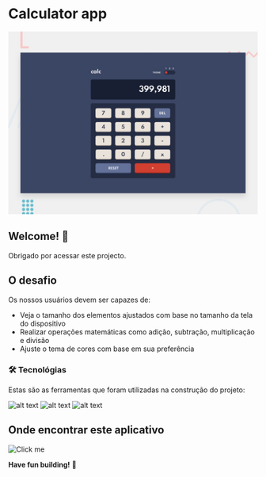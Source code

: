 # Calculator app

![Design preview for the Calculator app coding challenge](./design/desktop-preview.jpg)

## Welcome! 👋

Obrigado por acessar este projecto.

## O desafio

Os nossos usuários devem ser capazes de:

- Veja o tamanho dos elementos ajustados com base no tamanho da tela do dispositivo
- Realizar operações matemáticas como adição, subtração, multiplicação e divisão
- Ajuste o tema de cores com base em sua preferência

### 🛠 Tecnológias

Estas são as ferramentas que foram utilizadas na construção do projeto:

![alt text](https://img.shields.io/badge/JavaScript-F7DF1E?style=for-the-badge&logo=javascript&logoColor=black)
![alt text](https://img.shields.io/badge/HTML5-E34F26?style=for-the-badge&logo=html5&logoColor=white) 
![alt text](https://img.shields.io/badge/CSS3-1572B6?style=for-the-badge&logo=css3&logoColor=white) 

## Onde encontrar este aplicativo
![Click me](https://calculator-alpha-beige.vercel.app/)

**Have fun building!** 🚀
